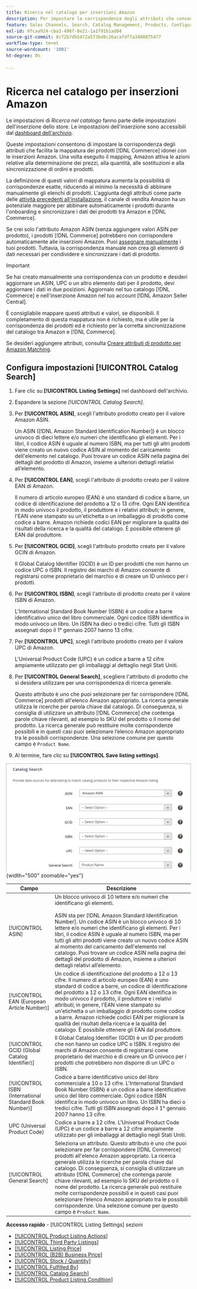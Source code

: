 ```yaml
---
title: Ricerca nel catalogo per inserzioni Amazon
description: Per impostare la corrispondenza degli attributi che consente di mappare i prodotti catalogo di Commerce idonei con le inserzioni di Amazon, aggiorna le impostazioni di Ricerca nel catalogo.
feature: Sales Channels, Search, Catalog Management, Products, Configuration
exl-id: 9fcaa924-cba3-498f-8e21-1a1f91b1ad04
source-git-commit: 8c72b7db5472a573bd8c26acafdf7a3400875477
workflow-type: tm+mt
source-wordcount: '1001'
ht-degree: 0%

---
```


# Ricerca nel catalogo per inserzioni Amazon

Le impostazioni di _Ricerca nel catalogo_ fanno parte delle impostazioni dell&#39;inserzione dello store. Le impostazioni dell&#39;inserzione sono accessibili dal [dashboard dell&#39;archivio](./amazon-store-dashboard.md).

Queste impostazioni consentono di impostare la corrispondenza degli attributi che facilita la mappatura dei prodotti [!DNL Commerce] idonei con le inserzioni Amazon. Una volta eseguito il mapping, Amazon attiva le azioni relative alla determinazione dei prezzi, alla quantità, alle sostituzioni e alla sincronizzazione di ordini e prodotti.

La definizione di questi valori di mappatura aumenta la possibilità di corrispondenze esatte, riducendo al minimo la necessità di abbinare manualmente gli elenchi di prodotti. L&#39;aggiunta degli attributi come parte delle [attività precedenti all&#39;installazione](./amazon-pre-setup-tasks.md), il canale di vendita Amazon ha un potenziale maggiore per abbinare automaticamente i prodotti durante l&#39;onboarding e sincronizzare i dati dei prodotti tra Amazon e [!DNL Commerce].

Se crei solo l&#39;attributo Amazon ASIN (senza aggiungere valori ASIN per prodotto), i prodotti [!DNL Commerce] potrebbero non corrispondere automaticamente alle inserzioni Amazon. Puoi [assegnare manualmente](./creating-assigning-catalog-products.md) i tuoi prodotti. Tuttavia, la corrispondenza manuale non crea gli elementi di dati necessari per condividere e sincronizzare i dati di prodotto.

>[!IMPORTANT]
>
>Se hai creato manualmente una corrispondenza con un prodotto e desideri aggiornare un ASIN, UPC o un altro elemento dati per il prodotto, devi aggiornare i dati in due posizioni. Aggiornalo nel tuo catalogo [!DNL Commerce] e nell&#39;inserzione Amazon nel tuo account [!DNL Amazon Seller Central].

È consigliabile mappare questi attributi e valori, se disponibili. Il completamento di questa mappatura non è richiesto, ma è utile per la corrispondenza dei prodotti ed è richiesto per la corretta sincronizzazione del catalogo tra Amazon e [!DNL Commerce].

Se desideri aggiungere attributi, consulta [Creare attributi di prodotto per Amazon Matching](./ob-creating-magento-attributes.md).

## Configura impostazioni [!UICONTROL Catalog Search]

1. Fare clic su **[!UICONTROL Listing Settings]** nel dashboard dell&#39;archivio.

1. Espandere la sezione _[!UICONTROL Catalog Search]_.

1. Per **[!UICONTROL ASIN]**, scegli l&#39;attributo prodotto creato per il valore Amazon ASIN.

   Un ASIN ([!DNL Amazon Standard Identification Number]) è un blocco univoco di dieci lettere e/o numeri che identificano gli elementi. Per i libri, il codice ASIN è uguale al numero ISBN, ma per tutti gli altri prodotti viene creato un nuovo codice ASIN al momento del caricamento dell&#39;elemento nel catalogo. Puoi trovare un codice ASIN nella pagina dei dettagli del prodotto di Amazon, insieme a ulteriori dettagli relativi all’elemento.

1. Per **[!UICONTROL EAN]**, scegli l&#39;attributo di prodotto creato per il valore EAN di Amazon.

   Il numero di articolo europeo (EAN) è uno standard di codice a barre, un codice di identificazione del prodotto a 12 o 13 cifre. Ogni EAN identifica in modo univoco il prodotto, il produttore e i relativi attributi; in genere, l&#39;EAN viene stampato su un&#39;etichetta o un imballaggio di prodotto come codice a barre. Amazon richiede codici EAN per migliorare la qualità dei risultati della ricerca e la qualità del catalogo. È possibile ottenere gli EAN dal produttore.

1. Per **[!UICONTROL GCID]**, scegli l&#39;attributo prodotto creato per il valore GCIN di Amazon.

   Il Global Catalog Identifier (GCID) è un ID per prodotti che non hanno un codice UPC o ISBN. Il registro dei marchi di Amazon consente di registrarsi come proprietario del marchio e di creare un ID univoco per i prodotti.

1. Per **[!UICONTROL ISBN]**, scegli l&#39;attributo di prodotto creato per il valore ISBN di Amazon.

   L&#39;International Standard Book Number (ISBN) è un codice a barre identificativo unico del libro commerciale. Ogni codice ISBN identifica in modo univoco un libro. Un ISBN ha dieci o tredici cifre. Tutti gli ISBN assegnati dopo il 1° gennaio 2007 hanno 13 cifre.

1. Per **[!UICONTROL UPC]**, scegli l&#39;attributo prodotto creato per il valore UPC di Amazon.

   L&#39;Universal Product Code (UPC) è un codice a barre a 12 cifre ampiamente utilizzato per gli imballaggi al dettaglio negli Stati Uniti.

1. Per **[!UICONTROL General Search]**, scegliere l&#39;attributo di prodotto che si desidera utilizzare per una corrispondenza di ricerca generale.

   Questo attributo è uno che puoi selezionare per far corrispondere [!DNL Commerce] prodotti all&#39;elenco Amazon appropriato. La ricerca generale utilizza le ricerche per parola chiave dal catalogo. Di conseguenza, si consiglia di utilizzare un attributo [!DNL Commerce] che contenga parole chiave rilevanti, ad esempio lo SKU del prodotto o il nome del prodotto. La ricerca generale può restituire molte corrispondenze possibili e in questi casi puoi selezionare l’elenco Amazon appropriato tra le possibili corrispondenze. Una selezione comune per questo campo è `Product Name`.

1. Al termine, fare clic su **[!UICONTROL Save listing settings]**.

![Ricerca nel catalogo](assets/amazon-catalog-search.png){width="500" zoomable="yes"}

| Campo | Descrizione |
|--------------------------------------------------------|--------------------------------------------------------------------------------------------------------------------------------------------------------------------------------------------------------------------------------------------------------------------------------------------------------------------------------------------------------------------------------------------------------------------------------------------------------------------------------------------------------------------------------------|
| [!UICONTROL ASIN] | Un blocco univoco di 10 lettere e/o numeri che identificano gli elementi.<br><br>ASIN sta per [!DNL Amazon Standard Identification Number]. Un codice ASIN è un blocco univoco di 10 lettere e/o numeri che identificano gli elementi. Per i libri, il codice ASIN è uguale al numero ISBN, ma per tutti gli altri prodotti viene creato un nuovo codice ASIN al momento del caricamento dell&#39;elemento nel catalogo. Puoi trovare un codice ASIN nella pagina dei dettagli del prodotto di Amazon, insieme a ulteriori dettagli relativi all’elemento. |
| [!UICONTROL EAN (European Article Number)] | Un codice di identificazione del prodotto a 12 o 13 cifre. Il numero di articolo europeo (EAN) è uno standard di codice a barre, un codice di identificazione del prodotto a 12 o 13 cifre. Ogni EAN identifica in modo univoco il prodotto, il produttore e i relativi attributi; in genere, l&#39;EAN viene stampato su un&#39;etichetta o un imballaggio di prodotto come codice a barre. Amazon richiede codici EAN per migliorare la qualità dei risultati della ricerca e la qualità del catalogo. È possibile ottenere gli EAN dal produttore. |
| [!UICONTROL GCID (Global Catalog Identifier)] | Il Global Catalog Identifier (GCID) è un ID per prodotti che non hanno un codice UPC o ISBN. Il registro dei marchi di Amazon consente di registrarsi come proprietario del marchio e di creare un ID univoco per i prodotti che potrebbero non disporre di un UPC o ISBN. |
| [!UICONTROL ISBN (International Standard Book Number)] | Codice a barre identificativo unico del libro commerciale a 10 o 13 cifre. L&#39;International Standard Book Number (ISBN) è un codice a barre identificativo unico del libro commerciale. Ogni codice ISBN identifica in modo univoco un libro. Un ISBN ha dieci o tredici cifre. Tutti gli ISBN assegnati dopo il 1° gennaio 2007 hanno 13 cifre. |
| UPC (Universal Product Code) | Codice a barre a 12 cifre. L&#39;Universal Product Code (UPC) è un codice a barre a 12 cifre ampiamente utilizzato per gli imballaggi al dettaglio negli Stati Uniti. |
| [!UICONTROL General Search] | Seleziona un attributo. Questo attributo è uno che puoi selezionare per far corrispondere [!DNL Commerce] prodotti all&#39;elenco Amazon appropriato. La ricerca generale utilizza le ricerche per parola chiave dal catalogo. Di conseguenza, si consiglia di utilizzare un attributo [!DNL Commerce] che contenga parole chiave rilevanti, ad esempio lo SKU del prodotto o il nome del prodotto. La ricerca generale può restituire molte corrispondenze possibili e in questi casi puoi selezionare l’elenco Amazon appropriato tra le possibili corrispondenze. Una selezione comune per questo campo è `Product Name`. |

**Accesso rapido** - [!UICONTROL Listing Settings] sezioni

- [[!UICONTROL Product Listing Actions]](./product-listing-actions.md)
- [[!UICONTROL Third Party Listings]](./third-party-listing-settings.md)
- [[!UICONTROL Listing Price]](./listing-price.md)
- [[!UICONTROL (B2B) Business Price]](./business-pricing.md)
- [[!UICONTROL Stock / Quantity]](./stock-quantity.md)
- [[!UICONTROL Fulfilled By]](./fulfilled-by.md)
- [[!UICONTROL Catalog Search]](./catalog-search.md)
- [[!UICONTROL Product Listing Condition]](./product-listing-condition.md)
